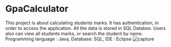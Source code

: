 # GpaCalculator

This project is about calculating students marks. It has authentication, in order to access the application. All the data is stored in 
SQL Databse. Users also can view all students marks, or search the student by name.
Programming language : Java,  Database: SQL,  IDE : Eclipse
![capture](https://user-images.githubusercontent.com/28334067/49229322-392e3980-f428-11e8-83ef-35411de33fb5.PNG)
